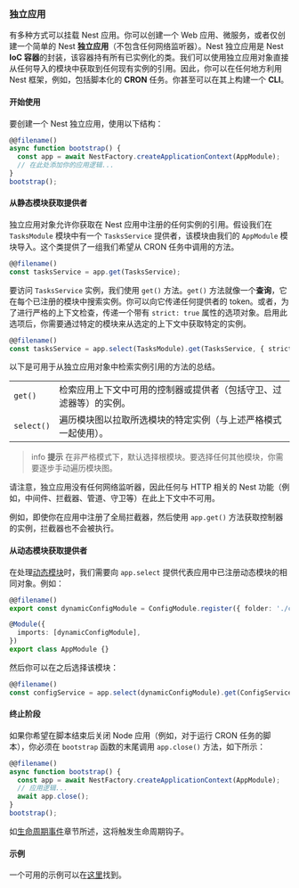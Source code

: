 ### 独立应用

有多种方式可以挂载 Nest 应用。你可以创建一个 Web 应用、微服务，或者仅创建一个简单的 Nest **独立应用**（不包含任何网络监听器）。Nest 独立应用是 Nest **IoC 容器**的封装，该容器持有所有已实例化的类。我们可以使用独立应用对象直接从任何导入的模块中获取到任何现有实例的引用。因此，你可以在任何地方利用 Nest 框架，例如，包括脚本化的 **CRON** 任务。你甚至可以在其上构建一个 **CLI**。

#### 开始使用

要创建一个 Nest 独立应用，使用以下结构：

```typescript
@@filename()
async function bootstrap() {
  const app = await NestFactory.createApplicationContext(AppModule);
  // 在此处添加你的应用逻辑...
}
bootstrap();
```

#### 从静态模块获取提供者

独立应用对象允许你获取在 Nest 应用中注册的任何实例的引用。假设我们在 `TasksModule` 模块中有一个 `TasksService` 提供者，该模块由我们的 `AppModule` 模块导入。这个类提供了一组我们希望从 CRON 任务中调用的方法。

```typescript
@@filename()
const tasksService = app.get(TasksService);
```

要访问 `TasksService` 实例，我们使用 `get()` 方法。`get()` 方法就像一个**查询**，它在每个已注册的模块中搜索实例。你可以向它传递任何提供者的 token。或者，为了进行严格的上下文检查，传递一个带有 `strict: true` 属性的选项对象。启用此选项后，你需要通过特定的模块来从选定的上下文中获取特定的实例。

```typescript
@@filename()
const tasksService = app.select(TasksModule).get(TasksService, { strict: true });
```

以下是可用于从独立应用对象中检索实例引用的方法的总结。

<table>
  <tr>
    <td>
      <code>get()</code>
    </td>
    <td>
      检索应用上下文中可用的控制器或提供者（包括守卫、过滤器等）的实例。
    </td>
  </tr>
  <tr>
    <td>
      <code>select()</code>
    </td>
    <td>
      遍历模块图以拉取所选模块的特定实例（与上述严格模式一起使用）。
    </td>
  </tr>
</table>

> info **提示** 在非严格模式下，默认选择根模块。要选择任何其他模块，你需要逐步手动遍历模块图。

请注意，独立应用没有任何网络监听器，因此任何与 HTTP 相关的 Nest 功能（例如，中间件、拦截器、管道、守卫等）在此上下文中不可用。

例如，即使你在应用中注册了全局拦截器，然后使用 `app.get()` 方法获取控制器的实例，拦截器也不会被执行。

#### 从动态模块获取提供者

在处理[动态模块](/fundamentals/dynamic-modules)时，我们需要向 `app.select` 提供代表应用中已注册动态模块的相同对象。例如：

```typescript
@@filename()
export const dynamicConfigModule = ConfigModule.register({ folder: './config' });

@Module({
  imports: [dynamicConfigModule],
})
export class AppModule {}
```

然后你可以在之后选择该模块：

```typescript
@@filename()
const configService = app.select(dynamicConfigModule).get(ConfigService, { strict: true });
```

#### 终止阶段

如果你希望在脚本结束后关闭 Node 应用（例如，对于运行 CRON 任务的脚本），你必须在 `bootstrap` 函数的末尾调用 `app.close()` 方法，如下所示：

```typescript
@@filename()
async function bootstrap() {
  const app = await NestFactory.createApplicationContext(AppModule);
  // 应用逻辑...
  await app.close();
}
bootstrap();
```

如[生命周期事件](/fundamentals/lifecycle-events)章节所述，这将触发生命周期钩子。

#### 示例

一个可用的示例可以在[这里](https://github.com/nestjs/nest/tree/master/sample/18-context)找到。
